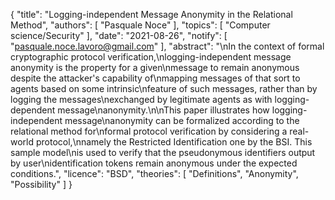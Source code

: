 {
    "title": "Logging-independent Message Anonymity in the Relational Method",
    "authors": [
        "Pasquale Noce"
    ],
    "topics": [
        "Computer science/Security"
    ],
    "date": "2021-08-26",
    "notify": [
        "pasquale.noce.lavoro@gmail.com"
    ],
    "abstract": "\nIn the context of formal cryptographic protocol verification,\nlogging-independent message anonymity is the property for a given\nmessage to remain anonymous despite the attacker's capability of\nmapping messages of that sort to agents based on some intrinsic\nfeature of such messages, rather than by logging the messages\nexchanged by legitimate agents as with logging-dependent message\nanonymity.\n\nThis paper illustrates how logging-independent message\nanonymity can be formalized according to the relational method for\nformal protocol verification by considering a real-world protocol,\nnamely the Restricted Identification one by the BSI. This sample model\nis used to verify that the pseudonymous identifiers output by user\nidentification tokens remain anonymous under the expected conditions.",
    "licence": "BSD",
    "theories": [
        "Definitions",
        "Anonymity",
        "Possibility"
    ]
}